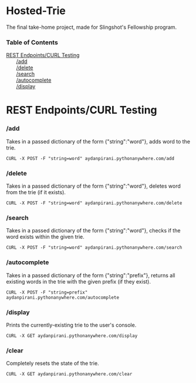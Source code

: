 # Hosted-Trie
The final take-home project, made for Slingshot's Fellowship program.

### Table of Contents
[REST Endpoints/CURL Testing](#rest-endpointscurl-testing)  
&nbsp;&nbsp;&nbsp;&nbsp;&nbsp;&nbsp; [/add](#add)  
&nbsp;&nbsp;&nbsp;&nbsp;&nbsp;&nbsp; [/delete](#delete)  
&nbsp;&nbsp;&nbsp;&nbsp;&nbsp;&nbsp; [/search](#search)  
&nbsp;&nbsp;&nbsp;&nbsp;&nbsp;&nbsp; [/autocomplete](#autocomplete)  
&nbsp;&nbsp;&nbsp;&nbsp;&nbsp;&nbsp; [/display](#display)


# REST Endpoints/CURL Testing
### /add
Takes in a passed dictionary of the form {"string":"word"}, adds word to the trie.
```
CURL -X POST -F "string=word" aydanpirani.pythonanywhere.com/add
```
### /delete
Takes in a passed dictionary of the form {"string":"word"}, deletes word from the trie (if it exists).
```
CURL -X POST -F "string=word" aydanpirani.pythonanywhere.com/delete
```
### /search
Takes in a passed dictionary of the form {"string":"word"}, checks if the word exists within the given trie.
```
CURL -X POST -F "string=word" aydanpirani.pythonanywhere.com/search
```
### /autocomplete
Takes in a passed dictionary of the form {"string":"prefix"}, returns all existing words in the trie with the given prefix (if they exist).
```
CURL -X POST -F "string=prefix" aydanpirani.pythonanywhere.com/autocomplete
```
### /display
Prints the currently-existing trie to the user's console.
```
CURL -X GET aydanpirani.pythonanywhere.com/display
```
### /clear
Completely resets the state of the trie.
```
CURL -X GET aydanpirani.pythonanywhere.com/clear
```
